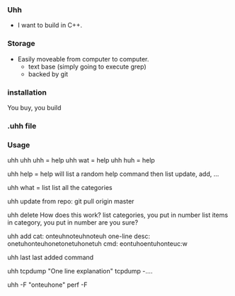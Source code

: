 ### Uhh
* I want to build in C++.

### Storage
* Easily moveable from computer to computer.
    * text base (simply going to execute grep)
    * backed by git

### installation
You buy, you build

### .uhh file

### Usage
uhh <partialsomething>
uhh uhh = help 
uhh wat = help 
uhh huh = help 

uhh help = help 
    will list a random help command
    then list update, add, ...

uhh what = list
    list all the categories

uhh update
    from repo: git pull origin master

uhh delete
    How does this work?
    list categories, you put in number
    list items in category, you put in number
    are you sure?

uhh add
    cat: onteuhnoteuhnoteuh
    one-line desc: onetuhonteuhonetonetuhonetuh
    cmd: eontuhoentuhonteuc:w

uhh last
    last added command

uhh tcpdump
 "One line explanation"
 tcpdump -....

uhh -F
  "onteuhone"
  perf -F



